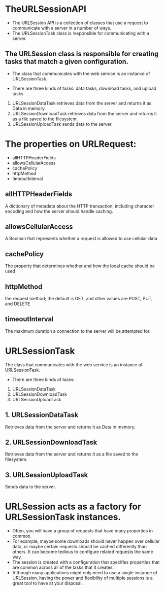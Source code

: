 # TheURLSessionAPI

- The URLSession API is a collection of classes that use a request to communicate with a server in a number of ways. 
- The URLSessionTask class is responsible for communicating with a server. 

## The URLSession class is responsible for creating tasks that match a given configuration.

- The class that communicates with the web service is an instance of URLSessionTask.

- There are three kinds of tasks: data tasks, download tasks, and upload tasks. 

1. URLSessionDataTask retrieves data from the server and returns it as Data in memory.
2. URLSessionDownloadTask retrieves data from the server and returns it as a file saved to the filesystem.
3. URLSessionUploadTask sends data to the server.

# The properties on URLRequest:

- allHTTPHeaderFields
- allowsCellularAccess
- cachePolicy
- httpMethod
- timeoutInterval

## allHTTPHeaderFields

A dictionary of metadata about the HTTP transaction, including character encoding and how the server should handle caching.

## allowsCellularAccess

A Boolean that represents whether a request is allowed to use cellular data

## cachePolicy

The property that determines whether and how the local cache should be used

## httpMethod

the request method; the default is GET, and other values are POST, PUT, and DELETE

## timeoutInterval

The maximum duration a connection to the server will be attempted for.

# URLSessionTask

The class that communicates with the web service is an instance of URLSessionTask.

- There are three kinds of tasks:

1. URLSessionDataTask
2. URLSessionDownloadTask
3. URLSessionUploadTask

## 1. URLSessionDataTask

Retrieves data from the server and returns it as Data in memory.

## 2. URLSessionDownloadTask

Retrieves data from the server and returns it as a file saved to the filesystem.

## 3. URLSessionUploadTask

Sends data to the server.

# URLSession acts as a factory for URLSessionTask instances.

- Often, you will have a group of requests that have many properties in common.
- For example, maybe some downloads should never happen over cellular data, or maybe certain requests should be cached differently than others. It can become tedious to configure related requests the same way.
- The session is created with a configuration that specifies properties that are common across all of the tasks that it creates. 
- Although many applications might only need to use a single instance of URLSession, having the power and flexibility of multiple sessions is a great tool to have at your disposal.


